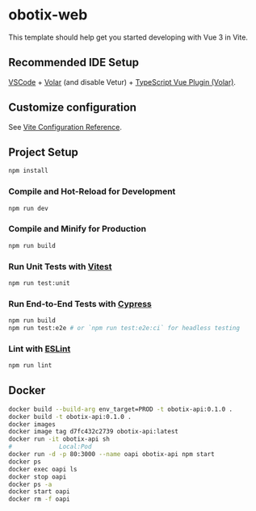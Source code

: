 # obotix-web

This template should help get you started developing with Vue 3 in Vite.

## Recommended IDE Setup

[VSCode](https://code.visualstudio.com/) + [Volar](https://marketplace.visualstudio.com/items?itemName=Vue.volar) (and disable Vetur) + [TypeScript Vue Plugin (Volar)](https://marketplace.visualstudio.com/items?itemName=Vue.vscode-typescript-vue-plugin).

## Customize configuration

See [Vite Configuration Reference](https://vitejs.dev/config/).

## Project Setup

```sh
npm install
```

### Compile and Hot-Reload for Development

```sh
npm run dev
```

### Compile and Minify for Production

```sh
npm run build
```

### Run Unit Tests with [Vitest](https://vitest.dev/)

```sh
npm run test:unit
```

### Run End-to-End Tests with [Cypress](https://www.cypress.io/)

```sh
npm run build
npm run test:e2e # or `npm run test:e2e:ci` for headless testing
```

### Lint with [ESLint](https://eslint.org/)

```sh
npm run lint
```

## Docker
```bash
docker build --build-arg env_target=PROD -t obotix-api:0.1.0 .
docker build -t obotix-api:0.1.0 .
docker images
docker image tag d7fc432c2739 obotix-api:latest
docker run -it obotix-api sh
#             Local:Pod
docker run -d -p 80:3000 --name oapi obotix-api npm start
docker ps
docker exec oapi ls
docker stop oapi
docker ps -a
docker start oapi
docker rm -f oapi
```
